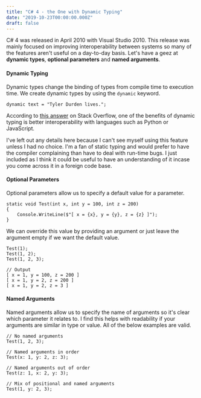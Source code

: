 ```yaml
---
title: "C# 4 - the One with Dynamic Typing"
date: "2019-10-23T00:00:00.000Z"
draft: false
---
```


C# 4 was released in April 2010 with Visual Studio 2010. This release was mainly focused on improving interoperability between systems so many of the features aren't useful on a day-to-day basis. Let's have a geez at **dynamic types**, **optional parameters** and **named arguments**.

#### Dynamic Typing

Dynamic types change the binding of types from compile time to execution time. We create dynamic types by using the ```dynamic``` keyword.
```
dynamic text = "Tyler Durden lives.";
```

According to [this answer](https://stackoverflow.com/questions/21544784/advantage-of-using-dynamic-type-in-c-sharp) on Stack Overflow, one of the benefits of dynamic typing is better interoperability with languages such as Python or JavaScript.

I've left out any details here because I can't see myself using this feature unless I had no choice. I'm a fan of static typing and would prefer to have the compiler complaining than have to deal with run-time bugs. I just included as I think it could be useful to have an understanding of it incase you come across it in a foreign code base.

#### Optional Parameters

Optional parameters allow us to specify a default value for a parameter.
```
static void Test(int x, int y = 100, int z = 200)
{
    Console.WriteLine($"[ x = {x}, y = {y}, z = {z} ]");
}
```

We can override this value by providing an argument or just leave the argument empty if we want the default value.
```
Test(1);
Test(1, 2);
Test(1, 2, 3);

// Output
[ x = 1, y = 100, z = 200 ]
[ x = 1, y = 2, z = 200 ]
[ x = 1, y = 2, z = 3 ]
```

#### Named Arguments

Named arguments allow us to specify the name of arguments so it's clear which parameter it relates to. I find this helps with readability if your arguments are similar in type or value. All of the below examples are valid.

```
// No named arguments
Test(1, 2, 3);

// Named arguments in order
Test(x: 1, y: 2, z: 3);

// Named arguments out of order
Test(z: 1, x: 2, y: 3);

// Mix of positional and named arguments
Test(1, y: 2, 3);
```